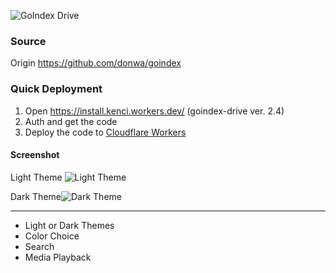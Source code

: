 
![GoIndex Drive](https://raw.githubusercontent.com/venom3525/goindex-drive/master/go-drive-logo.png)

### Source
Origin https://github.com/donwa/goindex

### Quick Deployment
1. Open https://install.kenci.workers.dev/ (goindex-drive ver. 2.4)
2. Auth and get the code
3. Deploy the code to [Cloudflare Workers](https://www.cloudflare.com/)

#### Screenshot
Light Theme
![Light Theme](https://raw.githubusercontent.com/venom3525/goindex-drive/master/screenshot/material-light.png)

Dark Theme![Dark Theme](https://raw.githubusercontent.com/venom3525/goindex-drive/master/screenshot/material-dark.png)

---
- Light or Dark Themes
- Color Choice
- Search
- Media Playback
